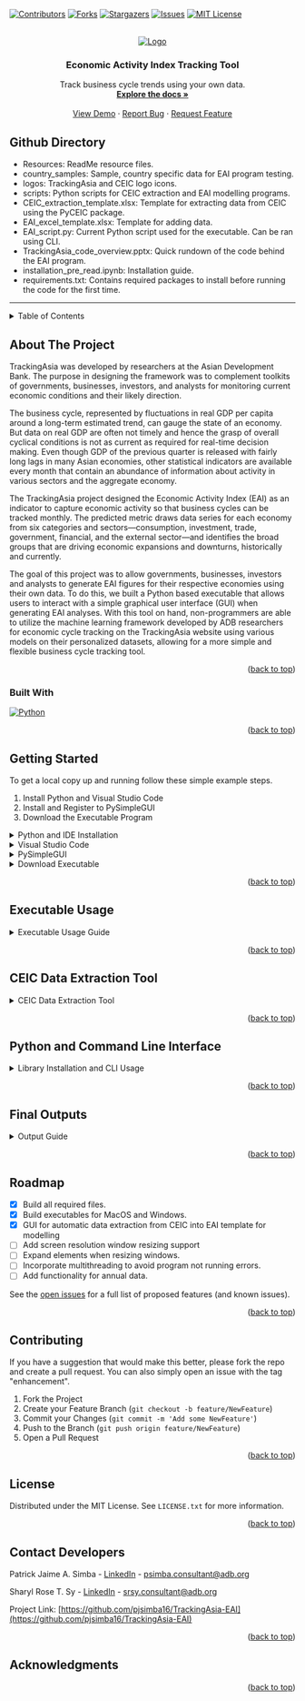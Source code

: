 
[![Contributors][contributors-shield]][contributors-url]
[![Forks][forks-shield]][forks-url]
[![Stargazers][stars-shield]][stars-url]
[![Issues][issues-shield]][issues-url]
[![MIT License][license-shield]][license-url]


<!-- PROJECT LOGO -->
<br />
<div align="center">
  <a href="https://github.com/pjsimba16/TrackingAsia-EAI">
    <img src="https://asianbondsonline.adb.org/macroeconomictracker/images/field-with-building-background-trackingasia2.jpg" alt="Logo">
  </a>

  <h3 align="center">Economic Activity Index Tracking Tool</h3>

  <p align="center">
    Track business cycle trends using your own data.
    <br />
    <a href="https://github.com/pjsimba16/TrackingAsia-EAI"><strong>Explore the docs »</strong></a>
    <br />
    <br />
    <a href="https://github.com/pjsimba16/TrackingAsia-EAI/blob/main/README.md#executable-usage">View Demo</a>
    ·
    <a href="https://github.com/pjsimba16/TrackingAsia-EAI/issues/new?labels=bug&template=bug-report---.md">Report Bug</a>
    ·
    <a href="https://github.com/pjsimba16/TrackingAsia-EAI/issues/new?labels=enhancement&template=feature-request---.md">Request Feature</a>
  </p>
</div>

## Github Directory

- Resources: ReadMe resource files.
- country_samples: Sample, country specific data for EAI program testing.
- logos: TrackingAsia and CEIC logo icons.
- scripts: Python scripts for CEIC extraction and EAI modelling programs.
- CEIC_extraction_template.xlsx: Template for extracting data from CEIC using the PyCEIC package.
- EAI_excel_template.xlsx: Template for adding data.
- EAI_script.py: Current Python script used for the executable. Can be ran using CLI.
- TrackingAsia_code_overview.pptx: Quick rundown of the code behind the EAI program.
- installation_pre_read.ipynb: Installation guide.
- requirements.txt: Contains required packages to install before running the code for the first time.

---

<!-- TABLE OF CONTENTS -->
<details>
  <summary>Table of Contents</summary>
  <ol>
    <li>
      <a href="#about-the-project">About The Project</a>
      <ul>
        <li><a href="#built-with">Built With</a></li>
      </ul>
    </li>
    <li>
      <a href="#getting-started">Getting Started</a>
      <ul>
        <li><a href="#python-and-ide-installation">Python and IDE Installation</a></li>
        <li><a href="#pysimplegui-sign-up">PySimpleGUI Sign Up</a></li>
        <li><a href="#download-executable">Download Executable</a></li>
      </ul>
    </li>
    <li><a href="#executable-usage">Executable Usage</a></li>
    <li><a href="#ceic-data-extraction-tool">CEIC Data Extraction Tool</a></li>
    <li>
      <a href="#python-and-command-line-interface">Python and Command Line Interface</a>
      <ul>
        <li><a href="#library-installation">Library Installation</a></li>
        <li><a href="#cli-usage">CLI Usage</a></li>
      </ul>
    </li>
    <li><a href="#final-outputs">Final Outputs</a></li>
    <li><a href="#roadmap">Roadmap</a></li>
    <li><a href="#contributing">Contributing</a></li>
    <li><a href="#license">License</a></li>
    <li><a href="#contact">Contact</a></li>
    <li><a href="#acknowledgments">Acknowledgments</a></li>
  </ol>
</details>



<!-- ABOUT THE PROJECT -->
## About The Project

TrackingAsia was developed by researchers at the Asian Development Bank. The purpose in designing the framework was to complement toolkits of governments, businesses, investors, and analysts for monitoring current economic conditions and their likely direction.

The business cycle, represented by fluctuations in real GDP per capita around a long-term estimated trend, can gauge the state of an economy. But data on real GDP are often not timely and hence the grasp of overall cyclical conditions is not as current as required for real-time decision making. Even though GDP of the previous quarter is released with fairly long lags in many Asian economies, other statistical indicators are available every month that contain an abundance of information about activity in various sectors and the aggregate economy.

The TrackingAsia project designed the Economic Activity Index (EAI) as an indicator to capture economic activity so that business cycles can be tracked monthly. The predicted metric draws data series for each economy from six categories and sectors—consumption, investment, trade, government, financial, and the external sector—and identifies the broad groups that are driving economic expansions and downturns, historically and currently.

The goal of this project was to allow governments, businesses, investors and analysts to generate EAI figures for their respective economies using their own data. To do this, we built a Python based executable that allows users to interact with a simple graphical user interface (GUI) when generating EAI analyses. With this tool on hand, non-programmers are able to utilize the machine learning framework developed by ADB researchers for economic cycle tracking on the TrackingAsia website using various models on their personalized datasets, allowing for a more simple and flexible business cycle tracking tool.

<p align="right">(<a href="#readme-top">back to top</a>)</p>



### Built With

[![Python][python.org]][Python-url]

<p align="right">(<a href="#readme-top">back to top</a>)</p>


<!-- GETTING STARTED -->
## Getting Started

To get a local copy up and running follow these simple example steps.

1. Install Python and Visual Studio Code
2. Install and Register to PySimpleGUI
3. Download the Executable Program

<details>
  <summary>Python and IDE Installation</summary>

  ### Python and IDE Installation

  A Quick Guide for Installing Python on Common Operating Systems

  #### Windows ![Windows](https://github.com/PackeTsar/Install-Python/raw/master/img/windows_65.png)
  1. Visit the official download page for Python on the Windows operating system: https://www.python.org/downloads/windows/ and locate a reliable version of Python 3, preferably the Python 3.11.8 version
  2. Choose the correct link for your device from the options provided: preferably Windows installer (64-bit) and proceed to download the executable file.
  3. Once you have downloaded the installer, open the .exe file, such as python-3.11.8-amd64.exe, by double-clicking it to launch the Python installer.
    - Choose the option to Install the launcher for all users by checking the corresponding checkbox, so that all users of the computer can access the Python launcher application.
    - Enable users to run Python from the command line by checking the Add python.exe to PATH checkbox.

  <p align="center"><img src="https://media.geeksforgeeks.org/wp-content/uploads/20230503122459/p1.jpg" width="" height=""></p>

  4. After Clicking the Install Now Button the setup will start installing Python on your Windows system.
  5. To verify successful installation, access the command line, click on the Start menu and type “cmd” in the search bar. Then click on Command Prompt. Type “python --version” on the command line.
  
  <p align="center"><img src="https://media.geeksforgeeks.org/wp-content/uploads/20230503123238/p4.png" width="" height=""></p>

  [Reference: More Information](https://www.geeksforgeeks.org/how-to-install-python-on-windows/?ref=ml_lbp)

  #### MacOS ![MacOS](https://github.com/PackeTsar/Install-Python/raw/master/img/apple_65.png)

  1. Download an installer package from https://www.python.org/downloads/; it detects your operating system automatically and shows a big button for downloading the latest version of Python installer on your Mac. If it doesn't, click the macOS link and choose the latest Python release.
  2. Once the download is complete, double-click the package to start installing Python. The installer will walk you through a wizard to complete the installation, and in most cases, the default settings work well, so install it like the other applications on macOS. You may also have to enter your Mac password to let it know that you agree with installing Python. NOTE If you're using Apple M1 Mac, you need to install Rosetta. Rosetta enables Intel-based features to run on Apple silicon Macs.

  <p align="center"><img src="https://www.dataquest.io/wp-content/uploads/2022/01/installing-python-on-mac-screenshot-r.webp" width="" height=""></p>

  3. When the installation completes, it will open up the Python folder.

  <p align="center"><img src="https://www.dataquest.io/wp-content/uploads/2022/01/installing-python-on-mac-screenshot-q.webp" width="" height=""></p>

  4. Let’s verify that the latest version of Python and IDLE installed correctly. To do that, double-click IDLE, which is the integrated development environment shipped with Python. If everything works correctly, IDLE shows the Python shell as follows

  <p align="center"><img src="https://www.dataquest.io/wp-content/uploads/2022/01/installing-python-on-mac-screenshot-p.webp" width="" height=""></p>

  [Reference: More Information](https://www.dataquest.io/blog/installing-python-on-mac/)  

</details>
<details>
  <summary>Visual Studio Code</summary>

  #### Visual Studio Code <img src="https://code.visualstudio.com/assets/images/code-stable.png" width="" height="70">

  Visual Studio Code is a free coding editor that helps you start coding quickly. Use it to code in any programming language, without switching editors. Visual Studio Code has support for many languages, including Python, Java, C++, JavaScript, and more. [Learn more](https://code.visualstudio.com/)

  #### For Windows

  1. Download the Visual Studio Code installer for Windows: https://code.visualstudio.com/docs?dv=win
  2. Once it is downloaded, run the installer (VSCodeUserSetup-{version}.exe). This will only take a minute.
  
  #### For MacOS

  1. Download Visual Studio Code for macOS: https://code.visualstudio.com/docs?dv=osx
  2. Open the browser's download list and locate the downloaded app or archive.
  3. If archive, extract the archive contents. Use double-click for some browsers or select the 'magnifying glass' icon with Safari.
  4. Drag Visual Studio Code.app to the Applications folder, making it available in the macOS Launchpad.
  <p align="center"><img src="https://www.dataquest.io/wp-content/uploads/2022/01/installing-python-on-mac-screenshot-k.webp" width="" height=""></p> 
  5. Open VS Code from the Applications folder, by double clicking the icon.


  #### Video Instructions

  The following video will run through the following:
  - Download and install VS Code.
  - Create a new file.
  - See an overview of the user interface.
  - Install support for your favorite programming language.
  - Change your keyboard shortcuts and easily migrate from other editors using keymap extensions.
  - Customize your editor with themes.
  - Explore VS Code features in the Interactive Editor Playground.

  [![IMAGE ALT TEXT HERE](https://i3.ytimg.com/vi/ITxcbrfEcIY/maxresdefault.jpg)](https://www.youtube.com/watch?v=ITxcbrfEcIY&ab_channel=VisualStudioCode)
</details>
<details>
  <summary>PySimpleGUI</summary>

  ### PySimpleGUI Sign Up

  PySimpleGUI is a Python library that simplifies the creation of graphical user interfaces (GUIs).

  1. Register as a hobbyist in PySimpleGUI by selecting “Get Started as Hobbyist”: https://www.pysimplegui.com/pricing
  2. Fill in details to create an account as a hobbyist and confirm all terms and conditions (Note: GitHub ID is optional)
  3. Enter verification code sent to registered email
  4. Copy the license key provided
  5. The first time you run PySimpleGUI you will see a series of windows beginning with this Welcome Window. Check the terms and click OK.

  <p align="center"><img src="https://docs.pysimplegui.com/en/latest/documentation/installing_licensing/install1.jpg" width="" height=""></p> 

  6. The final step is to paste your license key on the panel.

  <p align="center"><img src="https://docs.pysimplegui.com/en/latest/documentation/installing_licensing/install2.jpg" width="" height=""></p> 

</details>

<details>
  <summary>Download Executable</summary>

  ### Download Executable
  You can download the executable program, together with other relevant files in this [current version folder.](https://drive.google.com/drive/folders/1YlF_lXOGKMl3tJViK1rGmYh69GXVGhJV?usp=drive_link) The files in this folder will always contain the latest versions of each. If you would like to see older versions of each file, you can find them in the [version history folder.](https://drive.google.com/drive/folders/1kxTxQAlclVArnTpcQ2577LFQrl7fP3Pb?usp=drive_link)

  **Directory summary:**
  - **EAI_excel_template.xlsx** -> Template file to be used when adding data to be included in the EAI prediction and visualization generation.
  - **CEIC_extraction_template.xlsx** -> CEIC extraction template for automatic extraction program.
  - **CEIC_extraction_program.exe** -> CEIC extraction executable program.
  - **EAI_program_windows.exe** -> Final executable file for Windows.
  - **EAI_GUI_MacOS.dmg** -> Final executable file for MacOS.
  
</details>
<p align="right">(<a href="#readme-top">back to top</a>)</p>

## Executable Usage

<details>
  <summary>Executable Usage Guide</summary>

  ### Home Screen

  The home screen contains information that can also be found on the [TrackingAsia website](https://asianbondsonline.adb.org/macroeconomictracker/index.php), where you can also find the updated EAI dashboards for selected Asian economies.

  <p align="left"><img src="https://github.com/pjsimba16/TrackingAsia-EAI/blob/main/Resources/demo_images/home_page.JPG" width="" height="350"></p></p>

  ### Add Excel Template

  The excel template where you've added your indicator and GDP level data series should be referenced to using the browse button in this screen. A quick rundown of the sheets in the excel template can be found in the section below.

  <p align="left"><img src="https://github.com/pjsimba16/TrackingAsia-EAI/blob/main/Resources/demo_images/add_excel.JPG" width="" height="150"></p>

  ### Excel Template

  You may add the data series that you would like to include in the EAI machine learning analysis within the excel template. Just ensure that the filename contains 'EAI_excel_template' in it. While the template can be filled in manually, you may also utilize the automatic data extraction tool that we created, if you have access to CEIC's Python API (PyCEIC).

  The excel template contains 5 sheets:
  - Instructions: Guide for accepted values in each column for each sheet.
  - InfoQ: Information for each data series of quarterly frequency.
  - QuarterlyData: Where you can input the series name and datapoints of quarterly frequency.
  - InfoM: Information for each data series of monthly frequency.
  - MonthData: Where you can input the series name and datapoints of monthly frequency.

  Reminders: 
  - The current version of the program is optimized to run with quarterly GDP data as the target variable and monthly indicators for other data series. You may encounter errors if you use any other frequency data series.
  - Ensure that data series titles are uniform across data and info sheets.

  ### Select Indicators

  The indicator selection screen summarizes all the indicators found in the excel file, separated into one of six economic sectors, together with the target variable. You may also inspect the data or reconfigure the preprocessing steps for each data series by clicking on the inspect data or edit processing buttons respectively.

  <p align="left"><img src="https://github.com/pjsimba16/TrackingAsia-EAI/blob/main/Resources/demo_images/indicator_selector.JPG" width="" height="350"></p>

  ### Inspect Data

  This screen will show you a line chart with the date on the x axis and a chosen data series on the y axis. The table on the right contains summary statistics for the chosen data series. You can choose which data series and frequency to inspect using the dropdowns on the left. Morever, you may choose preprocessing steps using the checkboxes and inspect what the data will look like post processing by clicking the inspect processed data button. You can also save the chart or underlying data using the save buttons below the chart.

  <p align="left"><img src="https://github.com/pjsimba16/TrackingAsia-EAI/blob/main/Resources/demo_images/inspect_data.JPG" width="" height="350"></p>

  ### Inspect Processed Data

  This screen shows you a line chart with the date on the x axis and a chosen data series on the y axis for the processed data. You will find the selected processing steps listed on the right, below the summary statistics. Similarly, you can save the chart or underlying data using the save buttons below the chart.

  <p align="left"><img src="https://github.com/pjsimba16/TrackingAsia-EAI/blob/main/Resources/demo_images/inspect_processed_data.JPG" width="" height="350"></p>

  ### Edit Processing

  In this screen, you can change the processing steps associated with each data series, as well as choose whether or not to include each variable in the modelling. If you'd like to, you may also save the settings that you change directly into the original excel file.

  <p align="left"><img src="https://github.com/pjsimba16/TrackingAsia-EAI/blob/main/Resources/demo_images/edit_processing_2.JPG" width="" height="200"></p>

  ### Select Models

  In this screen, you can determine the starting and ending dates to use for the initial model training process. If left blank, the models will initially be trained on the earliest 50% of the dataset. Below that, you need to choose a location that you'd like all the outputs to be saved in. We suggest that you create a new folder for each particular modelling run. Lastly, use the checkboxes to select the models you'd like to get outputs from using your dataset.

  <p align="left"><img src="https://github.com/pjsimba16/TrackingAsia-EAI/blob/main/Resources/demo_images/select_models.JPG" width="" height="350"></p>

  ### Running Operations Log

  The log screen will show you the progress of the entire process. Don't worry if windows informs you that the screen is not responding, this is a bug that occurs when functions run for a long time; just wait for the screen to end. This will be addressed in future versions using multithreading.

  <p align="left"><img src="https://github.com/pjsimba16/TrackingAsia-EAI/blob/main/Resources/demo_images/running_operations.JPG" width="" height="250"></p>

</details>
<p align="right">(<a href="#readme-top">back to top</a>)</p>

## CEIC Data Extraction Tool

<details>
  <summary>CEIC Data Extraction Tool</summary>

If you have access to the CEIC Python API, you may use our custom data extraction tool.

1. Login to [CEIC](https://insights.ceicdata.com/login) and use their interface to find and list down data series IDs that you would like to use in your analysis.
2. Input the data IDs in the CEIC_extraction_template.xlsx file and select economic categories for each one.
3. Run the CEIC_extraction_program.exe executable file.
    - Login to CEIC.
    - Choose the extraction template and the location where you would like to place the final file.
    - Choose a name for the file. This filename will appear at the end of 'EAI_excel_template_' (eg. if you choose filename to be test_v1, the file EAI_excel_template_test_v1.xlsx will be saved in your chosen folder.)
4. The final excel file will be ready to be used in the main executable file.

Reminder: By default, each data series will have pre-selected preprocessing steps including normalization and YoY growth calculation, you may change this on the generated file later.

</details> 

<p align="right">(<a href="#readme-top">back to top</a>)</p>

## Python and Command Line Interface

<details>
  <summary>Library Installation and CLI Usage</summary>

  The EAI program executable was built to include all relevent packages, including Python. However, if the executable doesn't run on your device, you can still run the program using Python and the command line interface (CLI). 

  1. Open your file explorer to the location where you saved the EAI_script.py file.
  2. Click on the filepath on the top of the screen, type 'cmd' and press enter. This should open a terminal screen inside your chosen directory.
  3. Ensure all relevant dependencies are installed before running the program. If dependencies are not yet installed, run the following:
  ```
  pip install -r requirements.txt
  ```
  1. Once dependencies are installed; run the following line to run the script.
  ```
  python EAI_script.py
  ```
</details>   

<p align="right">(<a href="#readme-top">back to top</a>)</p>

## Final Outputs

<details>
  <summary>Output Guide</summary>

  ### Summary of output files to expect inside output folder

  - For each model chosen:
    - Folder named after the model
      - [data.xlsx](https://github.com/pjsimba16/TrackingAsia-EAI/blob/main/Resources/demo_files/data.xlsx): contains all the raw and calculated data for this model, including EAI predictions monthly and quarterly.
      - [EAI_dashboard.pdf](https://github.com/pjsimba16/TrackingAsia-EAI/blob/main/Resources/demo_files/EAI_dashboard.pdf): contains component charts to breakdown EAI based on economic sector importance, and a business cycle chart showing a comparison between predicted EAI and real GDP growth gap values.
    - [EAI_dial_charts.pdf](https://github.com/pjsimba16/TrackingAsia-EAI/blob/main/Resources/demo_files/EAI_dial_charts.pdf): contains dial charts for EAI, GDP growth gap and each economic sector for the past 3 years.
  - [EAI_predictions_comparison.pdf](https://github.com/pjsimba16/TrackingAsia-EAI/blob/main/Resources/demo_files/EAI_predictions_comparison.pdf): contains a line chart comparing the performance of each model when predicting EAI against real GDP growth gap, together with bar charts comparing metrics (R2, MAE, RMSE).
  - [ml_error_metrics.csv](https://github.com/pjsimba16/TrackingAsia-EAI/blob/main/Resources/demo_files/ml_error_metrics.csv): metrics data.

  You may click on any of the files above to see a sample version.


</details>

<p align="right">(<a href="#readme-top">back to top</a>)</p>

<!-- ROADMAP -->
## Roadmap

- [x] Build all required files.
- [x] Build executables for MacOS and Windows.
- [x] GUI for automatic data extraction from CEIC into EAI template for modelling
- [ ] Add screen resolution window resizing support
- [ ] Expand elements when resizing windows.
- [ ] Incorporate multithreading to avoid program not running errors.
- [ ] Add functionality for annual data.

See the [open issues](https://github.com/pjsimba16/TrackingAsia-EAI/issues) for a full list of proposed features (and known issues).

<p align="right">(<a href="#readme-top">back to top</a>)</p>



<!-- CONTRIBUTING -->
## Contributing

If you have a suggestion that would make this better, please fork the repo and create a pull request. You can also simply open an issue with the tag "enhancement".

1. Fork the Project
2. Create your Feature Branch (`git checkout -b feature/NewFeature`)
3. Commit your Changes (`git commit -m 'Add some NewFeature'`)
4. Push to the Branch (`git push origin feature/NewFeature`)
5. Open a Pull Request

<p align="right">(<a href="#readme-top">back to top</a>)</p>



<!-- LICENSE -->
## License

Distributed under the MIT License. See `LICENSE.txt` for more information.

<p align="right">(<a href="#readme-top">back to top</a>)</p>



<!-- CONTACT -->
## Contact Developers

Patrick Jaime A. Simba - [LinkedIn](https://www.linkedin.com/in/patrick-jaime-simba/) - psimba.consultant@adb.org

Sharyl Rose T. Sy - [LinkedIn](https://ph.linkedin.com/in/sharylsy) - srsy.consultant@adb.org


Project Link: [https://github.com/pjsimba16/TrackingAsia-EAI](https://github.com/pjsimba16/TrackingAsia-EAI)

<p align="right">(<a href="#readme-top">back to top</a>)</p>



<!-- ACKNOWLEDGMENTS -->
## Acknowledgments


<p align="right">(<a href="#readme-top">back to top</a>)</p>



<!-- MARKDOWN LINKS & IMAGES -->
<!-- https://www.markdownguide.org/basic-syntax/#reference-style-links -->
[contributors-shield]: https://img.shields.io/github/contributors/pjsimba16/TrackingAsia-EAI.svg?style=for-the-badge
[contributors-url]: https://github.com/pjsimba16/TrackingAsia-EAI/graphs/contributors
[forks-shield]: https://img.shields.io/github/forks/pjsimba16/TrackingAsia-EAI.svg?style=for-the-badge
[forks-url]: https://github.com/pjsimba16/TrackingAsia-EAI/network/members
[stars-shield]: https://img.shields.io/github/stars/pjsimba16/TrackingAsia-EAI.svg?style=for-the-badge
[stars-url]: https://github.com/pjsimba16/TrackingAsia-EAI/stargazers
[issues-shield]: https://img.shields.io/github/issues/pjsimba16/TrackingAsia-EAI.svg?style=for-the-badge
[issues-url]: https://github.com/pjsimba16/TrackingAsia-EAI/issues
[license-shield]: https://img.shields.io/github/license/pjsimba16/TrackingAsia-EAI.svg?style=for-the-badge
[license-url]: https://github.com/pjsimba16/TrackingAsia-EAI/blob/master/LICENSE.txt
[linkedin-shield]: https://img.shields.io/badge/-LinkedIn-black.svg?style=for-the-badge&logo=linkedin&colorB=555
[linkedin-url]: https://www.linkedin.com/in/patrick-jaime-simba/
[product-screenshot]: images/screenshot.png
[Python.org]: https://img.shields.io/badge/python-3670A0?style=for-the-badge&logo=python&logoColor=ffdd54
[Python-url]: https://www.python.org/
